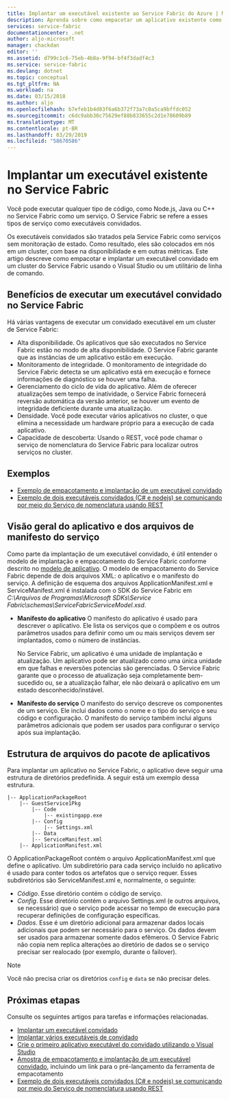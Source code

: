 ```yaml
---
title: Implantar um executável existente ao Service Fabric do Azure | Microsoft Docs
description: Aprenda sobre como empacotar um aplicativo existente como um executável do convidado, para que ele possa ser implementado em um cluster do Service Fabric.
services: service-fabric
documentationcenter: .net
author: aljo-microsoft
manager: chackdan
editor: ''
ms.assetid: d799c1c6-75eb-4b8a-9f94-bf4f3dadf4c3
ms.service: service-fabric
ms.devlang: dotnet
ms.topic: conceptual
ms.tgt_pltfrm: NA
ms.workload: na
ms.date: 03/15/2018
ms.author: aljo
ms.openlocfilehash: b7efeb1b4d83f6a6b372f73a7c0a5ca9bffdc052
ms.sourcegitcommit: c6dc9abb30c75629ef88b833655c2d1e78609b89
ms.translationtype: MT
ms.contentlocale: pt-BR
ms.lasthandoff: 03/29/2019
ms.locfileid: "58670586"
---
```

# <a name="deploy-an-existing-executable-to-service-fabric"></a>Implantar um executável existente no Service Fabric
Você pode executar qualquer tipo de código, como Node.js, Java ou C++ no Service Fabric como um serviço. O Service Fabric se refere a esses tipos de serviço como executáveis convidados.

Os executáveis convidados são tratados pela Service Fabric como serviços sem monitoração de estado. Como resultado, eles são colocados em nós em um cluster, com base na disponibilidade e em outras métricas. Este artigo descreve como empacotar e implantar um executável convidado em um cluster do Service Fabric usando o Visual Studio ou um utilitário de linha de comando.

## <a name="benefits-of-running-a-guest-executable-in-service-fabric"></a>Benefícios de executar um executável convidado no Service Fabric
Há várias vantagens de executar um convidado executável em um cluster de Service Fabric:

* Alta disponibilidade. Os aplicativos que são executados no Service Fabric estão no modo de alta disponibilidade. O Service Fabric garante que as instâncias de um aplicativo estão em execução.
* Monitoramento de integridade. O monitoramento de integridade do Service Fabric detecta se um aplicativo está em execução e fornece informações de diagnóstico se houver uma falha.   
* Gerenciamento do ciclo de vida do aplicativo. Além de oferecer atualizações sem tempo de inatividade, o Service Fabric fornecerá reversão automática da versão anterior, se houver um evento de integridade deficiente durante uma atualização.    
* Densidade. Você pode executar vários aplicativos no cluster, o que elimina a necessidade um hardware próprio para a execução de cada aplicativo.
* Capacidade de descoberta: Usando o REST, você pode chamar o serviço de nomenclatura do Service Fabric para localizar outros serviços no cluster. 

## <a name="samples"></a>Exemplos
* [Exemplo de empacotamento e implantação de um executável convidado](https://github.com/Azure-Samples/service-fabric-dotnet-getting-started)
* [Exemplo de dois executáveis convidados (C# e nodejs) se comunicando por meio do Serviço de nomenclatura usando REST](https://github.com/Azure-Samples/service-fabric-dotnet-containers)

## <a name="overview-of-application-and-service-manifest-files"></a>Visão geral do aplicativo e dos arquivos de manifesto do serviço
Como parte da implantação de um executável convidado, é útil entender o modelo de implantação e empacotamento do Service Fabric conforme descrito no [modelo de aplicativo](service-fabric-application-model.md). O modelo de empacotamento do Service Fabric depende de dois arquivos XML: o aplicativo e o manifesto do serviço. A definição de esquema dos arquivos ApplicationManifest.xml e ServiceManifest.xml é instalada com o SDK do Service Fabric em *C:\Arquivos de Programas\Microsoft SDKs\Service Fabric\schemas\ServiceFabricServiceModel.xsd*.

* **Manifesto do aplicativo** O manifesto do aplicativo é usado para descrever o aplicativo. Ele lista os serviços que o compõem e os outros parâmetros usados para definir como um ou mais serviços devem ser implantados, como o número de instâncias.

  No Service Fabric, um aplicativo é uma unidade de implantação e atualização. Um aplicativo pode ser atualizado como uma única unidade em que falhas e reversões potencias são gerenciadas. O Service Fabric garante que o processo de atualização seja completamente bem-sucedido ou, se a atualização falhar, ele não deixará o aplicativo em um estado desconhecido/instável.
* **Manifesto do serviço** O manifesto do serviço descreve os componentes de um serviço. Ele inclui dados como o nome e o tipo do serviço e seu código e configuração. O manifesto do serviço também inclui alguns parâmetros adicionais que podem ser usados para configurar o serviço após sua implantação.

## <a name="application-package-file-structure"></a>Estrutura de arquivos do pacote de aplicativos
Para implantar um aplicativo no Service Fabric, o aplicativo deve seguir uma estrutura de diretórios predefinida. A seguir está um exemplo dessa estrutura.

```
|-- ApplicationPackageRoot
    |-- GuestService1Pkg
        |-- Code
            |-- existingapp.exe
        |-- Config
            |-- Settings.xml
        |-- Data
        |-- ServiceManifest.xml
    |-- ApplicationManifest.xml
```

O ApplicationPackageRoot contém o arquivo ApplicationManifest.xml que define o aplicativo. Um subdiretório para cada serviço incluído no aplicativo é usado para conter todos os artefatos que o serviço requer. Esses subdiretórios são ServiceManifest.xml e, normalmente, o seguinte:

* *Código*. Esse diretório contém o código de serviço.
* *Config*. Esse diretório contém o arquivo Settings.xml (e outros arquivos, se necessário) que o serviço pode acessar no tempo de execução para recuperar definições de configuração específicas.
* *Dados*. Esse é um diretório adicional para armazenar dados locais adicionais que podem ser necessário para o serviço. Os dados devem ser usados para armazenar somente dados efêmeros. O Service Fabric não copia nem replica alterações ao diretório de dados se o serviço precisar ser realocado (por exemplo, durante o failover).

> [!NOTE]
> Você não precisa criar os diretórios `config` e `data` se não precisar deles.
>
>

## <a name="next-steps"></a>Próximas etapas
Consulte os seguintes artigos para tarefas e informações relacionadas.
* [Implantar um executável convidado](service-fabric-deploy-existing-app.md)
* [Implantar vários executáveis de convidado](service-fabric-deploy-multiple-apps.md)
* [Crie o primeiro aplicativo executável do convidado utilizando o Visual Studio ](quickstart-guest-app.md)
* [Amostra de empacotamento e implantação de um executável convidado](https://github.com/Azure-Samples/service-fabric-dotnet-getting-started), incluindo um link para o pré-lançamento da ferramenta de empacotamento
* [Exemplo de dois executáveis convidados (C# e nodejs) se comunicando por meio do Serviço de nomenclatura usando REST](https://github.com/Azure-Samples/service-fabric-containers)

